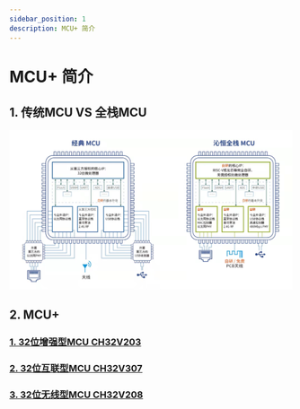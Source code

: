 ```yaml
---
sidebar_position: 1
description: MCU+ 简介 
---
```


# MCU+ 简介

## 1. 传统MCU VS 全栈MCU



![wch_mcu](img\wch_mcu.jpg)

## 2. MCU+

### [1. 32位增强型MCU CH32V203](/docs/category/ch32v203)

### [2. 32位互联型MCU CH32V307](/docs/category/ch32v307)

### [3. 32位无线型MCU CH32V208](/docs/category/ch32v208)
